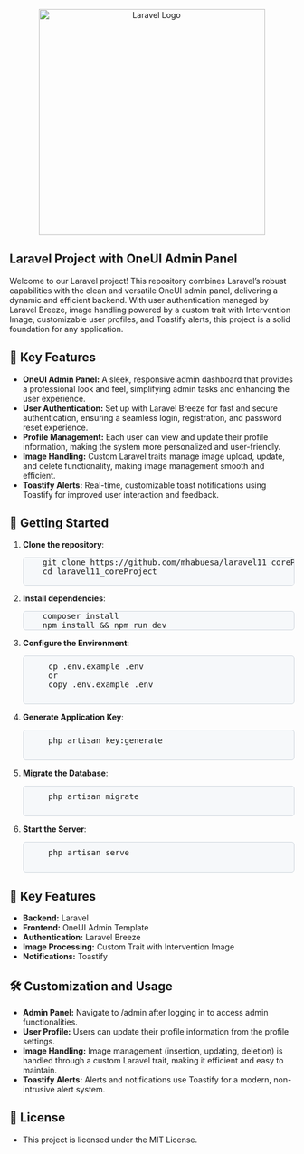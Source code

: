 <p align="center"><a href="https://laravel.com" target="_blank"><img src="https://raw.githubusercontent.com/laravel/art/master/logo-lockup/5%20SVG/2%20CMYK/1%20Full%20Color/laravel-logolockup-cmyk-red.svg" width="400" alt="Laravel Logo"></a></p>


## Laravel Project with OneUI Admin Panel

Welcome to our Laravel project! This repository combines Laravel’s robust capabilities with the clean and versatile OneUI admin panel, delivering a dynamic and efficient backend. With user authentication managed by Laravel Breeze, image handling powered by a custom trait with Intervention Image, customizable user profiles, and Toastify alerts, this project is a solid foundation for any application.

## 🎯 Key Features
- <strong>OneUI Admin Panel:</strong> A sleek, responsive admin dashboard that provides a professional look and feel, simplifying admin tasks and enhancing the user experience.
- <strong>User Authentication:</strong> Set up with Laravel Breeze for fast and secure authentication, ensuring a seamless login, registration, and password reset experience.
- <strong>Profile Management:</strong> Each user can view and update their profile information, making the system more personalized and user-friendly.
- <strong>Image Handling:</strong> Custom Laravel traits manage image upload, update, and delete functionality, making image management smooth and efficient.
- <strong>Toastify Alerts:</strong> Real-time, customizable toast notifications using Toastify for improved user interaction and feedback.

## 🚀 Getting Started


<ol>
  <li>
    <p><strong>Clone the repository</strong>:</p>
    <pre style="background-color:#F6F8FA; border: 1px solid #D0D7DE; border-radius: 5px;">
    git clone https://github.com/mhabuesa/laravel11_coreProject.git
    cd laravel11_coreProject
    </pre>
  </li>
  <li>
    <p><strong>Install dependencies</strong>:</p>
<pre style="background-color:#F6F8FA; border: 1px solid #D0D7DE; border-radius: 5px;">
    composer install
    npm install && npm run dev
</pre>
  </li>
  <li>
    <p><strong>Configure the Environment</strong>:</p>
    <pre style="background-color:#F6F8FA; padding: 10px; border: 1px solid #D0D7DE; border-radius: 5px;">
    cp .env.example .env 
    or
    copy .env.example .env
    </pre>
  </li>
  <li>
    <p><strong>Generate Application Key</strong>:</p>
    <pre style="background-color:#F6F8FA; padding: 10px; border: 1px solid #D0D7DE; border-radius: 5px;">
    php artisan key:generate
    </pre>
  </li>
  <li>
    <p><strong>Migrate the Database</strong>:</p>
    <pre style="background-color:#F6F8FA; padding: 10px; border: 1px solid #D0D7DE; border-radius: 5px;">
    php artisan migrate
    </pre>
  </li>
  <li>
    <p><strong>Start the Server</strong>:</p>
    <pre style="background-color:#F6F8FA; padding: 10px; border: 1px solid #D0D7DE; border-radius: 5px;">
    php artisan serve
    </pre>
  </li>
</ol>


## 🎯 Key Features
- <strong>Backend:</strong> Laravel
- <strong>Frontend:</strong> OneUI Admin Template
- <strong>Authentication:</strong> Laravel Breeze
- <strong>Image Processing:</strong> Custom Trait with Intervention Image
- <strong>Notifications:</strong> Toastify

## 🛠️ Customization and Usage
- <strong>Admin Panel:</strong> Navigate to /admin after logging in to access admin functionalities.
- <strong>User Profile:</strong> Users can update their profile information from the profile settings.
- <strong>Image Handling:</strong> Image management (insertion, updating, deletion) is handled through a custom Laravel trait, making it efficient and easy to maintain.
- <strong>Toastify Alerts:</strong> Alerts and notifications use Toastify for a modern, non-intrusive alert system.


## 📄 License
- This project is licensed under the MIT License.
